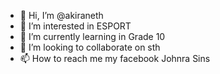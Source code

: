- 👋 Hi, I’m @akiraneth
- 👀 I’m interested in ESPORT 
- 🌱 I’m currently learning in Grade 10
- 💞️ I’m looking to collaborate on sth
- 📫 How to reach me my facebook Johnra Sins

<!---
akiraneth/akiraneth is a ✨ special ✨ repository because its `README.md` (this file) appears on your GitHub profile.
You can click the Preview link to take a look at your changes.
--->
